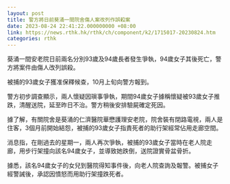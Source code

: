 ```yaml
---
layout: post
title: 警方將日前葵涌一間院舍傷人案改列作誤殺案
date: 2023-08-24 22:41:22.000000000 +08:00
link: https://news.rthk.hk/rthk/ch/component/k2/1715017-20230824.htm
categories: rthk
---
```


葵涌一間安老院日前兩名分別93歲及94歲長者發生爭執，94歲女子其後死亡，警方將案件由傷人改列誤殺。

被捕的93歲女子獲准保釋候查，10月上旬向警方報到。 

警方初步調查顯示，兩人懷疑因瑣事爭執，期間94歲女子據稱懷疑被93歲女子推跌，清醒送院，延至昨日不治。警方稍後安排驗屍確定死因。

據了解，有關院舍是葵涌的仁濟醫院華懋護理安老院，院舍裝有閉路電視，兩人是住客，3個月前開始結怨，被捕的93歲女子指責死者的助行架經常佔用走廊空間。

消息指，在剛過去的星期一，兩人再次爭執，被捕的93歲女子當時在老人院走廊，用步行架撞向該名94歲女子，並導致她跌倒，送院證實骨盆骨折。 

據悉，該名94歲女子的女兒到醫院得知事件後，向老人院查詢及報警。被捕女子經警誡後，承認因憤怒而用助行架撞跌死者。
